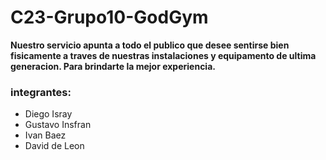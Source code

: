 # C23-Grupo10-GodGym

 **Nuestro servicio apunta a todo el publico que desee sentirse bien fisicamente a traves de nuestras instalaciones y equipamento de ultima generacion. Para brindarte la mejor experiencia.**

### integrantes:
- Diego Isray
- Gustavo Insfran
- Ivan Baez
- David de Leon